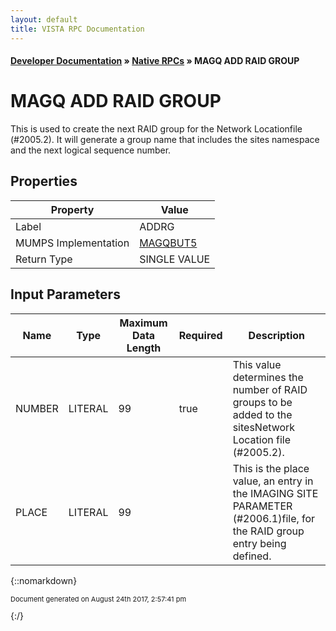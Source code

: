 ```yaml
---
layout: default
title: VISTA RPC Documentation
---
```


#### [Developer Documentation](../index) &#187; [Native RPCs](TableOfContents) &#187; MAGQ ADD RAID GROUP<br/>
# MAGQ ADD RAID GROUP

This is used to create the next RAID group for the Network Locationfile (#2005.2).  It will generate a group name that includes the sites namespace and the next logical sequence number.

## Properties

Property | Value
--- | ---
Label | ADDRG
MUMPS Implementation | [MAGQBUT5](http://code.osehra.org/dox/Routine_MAGQBUT5_source.html)
Return Type | SINGLE VALUE


## Input Parameters

Name | Type | Maximum Data Length | Required | Description
--- | --- | --- | --- | ---
NUMBER | LITERAL | 99 | true | This value determines the number of RAID groups to be added to the sitesNetwork Location file (#2005.2).
PLACE | LITERAL | 99 |  | This is the place value, an entry in the IMAGING SITE PARAMETER (#2006.1)file, for the RAID group entry being defined.



{::nomarkdown} <br/><p style="font-size: 11px">Document generated on August 24th 2017, 2:57:41 pm</p>{:/}